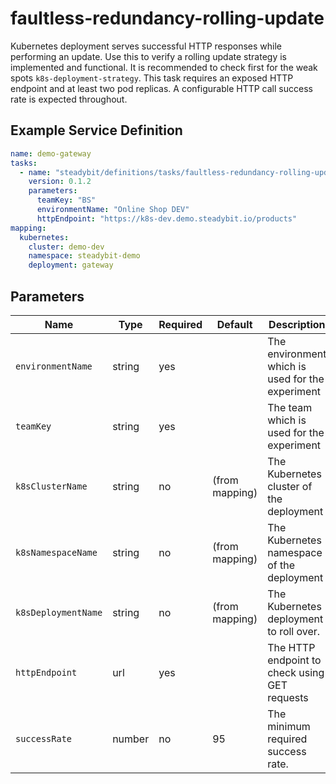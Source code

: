 # faultless-redundancy-rolling-update 

Kubernetes deployment serves successful HTTP responses while performing an update. Use this to verify a rolling update
strategy is implemented and functional. It is recommended to check first for the weak spots `k8s-deployment-strategy`. This task requires an exposed HTTP
endpoint and at least two pod replicas. A configurable HTTP call success rate is expected throughout.

## Example Service Definition

```yaml
name: demo-gateway
tasks:
  - name: "steadybit/definitions/tasks/faultless-redundancy-rolling-update"
    version: 0.1.2
    parameters:
      teamKey: "BS"
      environmentName: "Online Shop DEV"
      httpEndpoint: "https://k8s-dev.demo.steadybit.io/products"
mapping:
  kubernetes:
    cluster: demo-dev
    namespace: steadybit-demo
    deployment: gateway
```

## Parameters

| Name                | Type   | Required | Default        | Description                                      |
|---------------------|--------|----------|----------------|--------------------------------------------------|
| `environmentName`   | string | yes      |                | The environment which is used for the experiment |
| `teamKey`           | string | yes      |                | The team which is used for the experiment        |
| `k8sClusterName`    | string | no       | (from mapping) | The Kubernetes cluster of the deployment         |
| `k8sNamespaceName`  | string | no       | (from mapping) | The Kubernetes namespace of the deployment       |
| `k8sDeploymentName` | string | no       | (from mapping) | The Kubernetes deployment to roll over.          |
| `httpEndpoint`      | url    | yes      |                | The HTTP endpoint to check using GET requests    |
| `successRate`       | number | no       | 95             | The minimum required success rate.               |